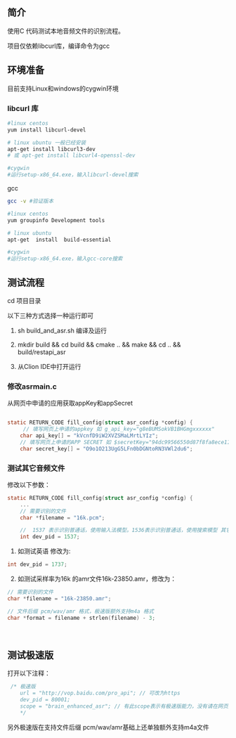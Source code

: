 ## 简介

使用C 代码测试本地音频文件的识别流程。

项目仅依赖libcurl库，编译命令为gcc

## 环境准备

目前支持Linux和windows的cygwin环境

### libcurl 库

```bash
#linux centos
yum install libcurl-devel

# linux ubuntu 一般已经安装
apt-get install libcurl3-dev 
# 或 apt-get install libcurl4-openssl-dev

#cygwin
#运行setup-x86_64.exe，输入libcurl-devel搜索
```



gcc

```bash
gcc -v #验证版本

#linux centos
yum groupinfo Development tools

# linux ubuntu
apt-get  install  build-essential

#cygwin
#运行setup-x86_64.exe，输入gcc-core搜索 
```






## 测试流程

cd  项目目录

以下三种方式选择一种运行即可

1. sh build_and_asr.sh  编译及运行

2. mkdir build && cd build && cmake .. && make && cd .. && build/restapi_asr
3. 从Clion IDE中打开运行



### 修改asrmain.c

从网页中申请的应用获取appKey和appSecret

```c

static RETURN_CODE fill_config(struct asr_config *config) {
     // 填写网页上申请的appkey 如 g_api_key="g8eBUMSokVB1BHGmgxxxxxx"
    char api_key[] = "kVcnfD9iW2XVZSMaLMrtLYIz";
    // 填写网页上申请的APP SECRET 如 $secretKey="94dc99566550d87f8fa8ece112xxxxx"
    char secret_key[] = "O9o1O213UgG5LFn0bDGNtoRN3VWl2du6";

```





### 测试其它音频文件



修改以下参数：

```c
static RETURN_CODE fill_config(struct asr_config *config) {
    ...
    // 需要识别的文件
    char *filename = "16k.pcm";

    //  1537 表示识别普通话，使用输入法模型。1536表示识别普通话，使用搜索模型 其它语种参见文档
    int dev_pid = 1537;
```



1. 如测试英语 修改为:

```c
int dev_pid = 1737;
```

2. 如测试采样率为16k 的amr文件16k-23850.amr，修改为：

```c
// 需要识别的文件
char *filename = "16k-23850.amr";

// 文件后缀 pcm/wav/amr 格式，极速版额外支持m4a 格式
char *format = filename + strlen(filename) - 3;
```

   ​



## 测试极速版

打开以下注释：

```c
 /* 极速版
    url = "http://vop.baidu.com/pro_api"; // 可改为https
    dev_pid = 80001;
    scope = "brain_enhanced_asr"; // 有此scope表示有极速版能力，没有请在网页里开通极速版 （开通后可能会收费）
    */
```

另外极速版在支持文件后缀 pcm/wav/amr基础上还单独额外支持m4a文件 ​
